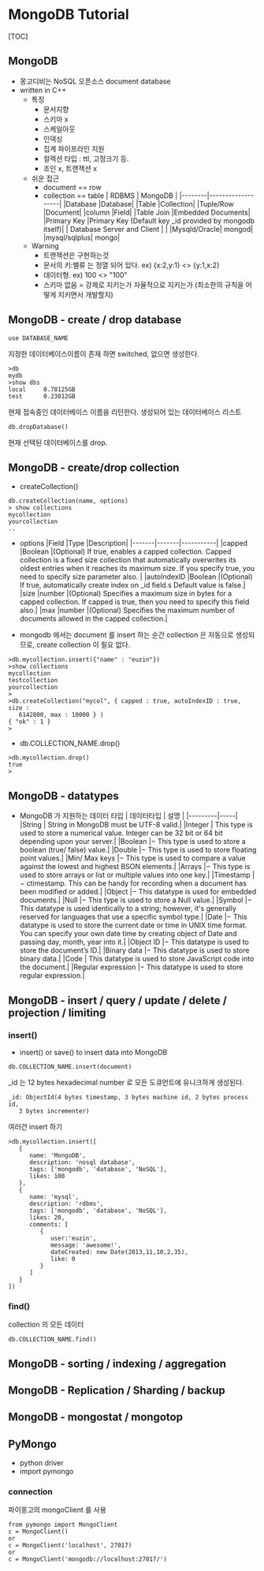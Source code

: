 # MongoDB Tutorial
[TOC]
## MongoDB
- 몽고디비는 NoSQL 오픈소스 document database 
- written in C++
	- 특징 
		- 문서지향 
		- 스키마 x
		- 스케일아웃 
		- 인덱싱 
		- 집계 파이프라인 지원 
		- 컬렉션 타입 : ttl, 고정크기 등.
		- 조인 x, 트랜잭션 x
	- 쉬운 접근
		- document == row 
		- collection == table
		| RDBMS	 | MongoDB           |
		|--------|-------------------|
		|Database	|Database|
		|Table	|Collection|
		|Tuple/Row	|Document|
		|column	|Field|
		|Table Join	|Embedded Documents|
		|Primary Key	|Primary Key (Default key _id provided by mongodb itself)|
		| Database Server and Client | |
		|Mysqld/Oracle|	mongod|
		|mysql/sqlplus|	mongo|
	- Warning
		- 트랜잭션은 구현하는것
		- 문서의 키:밸류 는 정열 되어 있다. ex) {x:2,y:1} <> {y:1,x:2}
		- 데이터형. ex) 100 <> "100"
		- 스키마 없음 = 강제로 지키는가 자율적으로 지키는가 (최소한의 규칙을 어떻게 지키면서 개발할지)

## MongoDB - create / drop database 

``` 
use DATABASE_NAME 
```
지정한 데이터베이스이름이 존재 하면 switched, 없으면 생성한다.
```
>db
mydb
>show dbs
local     0.78125GB
test      0.23012GB
```
현재 접속중인 데이터베이스 이름을 리턴한다. 
생성되어 있는 데이터베이스 리스트 
```
db.dropDatabase()
```
현재 선택된 데이터베이스를 drop.

## MongoDB - create/drop collection
- createCollection()
```
db.createCollection(name, options)
> show collections
mycollection
yourcollection
..
```

- options
|Field	|Type	|Description|
|-------|-------|-----------|
|capped	|Boolean	|(Optional) If true, enables a capped collection. Capped collection is a fixed size collection that automatically overwrites its oldest entries when it reaches its maximum size. If you specify true, you need to specify size parameter also. |
|autoIndexID	|Boolean	|(Optional) If true, automatically create index on _id field.s Default value is false.|
|size	|number	|(Optional) Specifies a maximum size in bytes for a capped collection. If capped is true, then you need to specify this field also.|
|max	|number	|(Optional) Specifies the maximum number of documents allowed in the capped collection.|

- mongodb 에서는 document 를 insert 하는 순간 collection 은 자동으로 생성되므로, create collection 이 필요 없다.
```
>db.mycollection.insert({"name" : "euzin"})
>show collections
mycollection
testcollection
yourcollection
>
>db.createCollection("mycol", { capped : true, autoIndexID : true, size : 
   6142800, max : 10000 } )
{ "ok" : 1 }
>
```

- db.COLLECTION_NAME.drop()
```
>db.mycollection.drop()
true
>
```


## MongoDB - datatypes 
- MongoDB 가 지원하는 데이터 타입
| 데이터타입 | 설명 |
|---------|-----|
|String | String in MongoDB must be UTF-8 valid.|
|Integer | This type is used to store a numerical value. Integer can be 32 bit or 64 bit depending upon your server.|
|Boolean |− This type is used to store a boolean (true/ false) value.|
|Double |− This type is used to store floating point values.|
|Min/ Max keys |− This type is used to compare a value against the lowest and highest BSON elements.|
|Arrays |− This type is used to store arrays or list or multiple values into one key.|
|Timestamp |− ctimestamp. This can be handy for recording when a document has been modified or added.|
|Object |− This datatype is used for embedded documents.|
|Null |− This type is used to store a Null value.|
|Symbol |− This datatype is used identically to a string; however, it's generally reserved for languages that use a specific symbol type.|
|Date |− This datatype is used to store the current date or time in UNIX time format. You can specify your own date time by creating object of Date and passing day, month, year into it.|
|Object ID |− This datatype is used to store the document’s ID.|
|Binary data |− This datatype is used to store binary data.|
|Code | This datatype is used to store JavaScript code into the document.|
|Regular expression |− This datatype is used to store regular expression.|

## MongoDB - insert / query / update / delete / projection / limiting
### insert()
- insert() or save() to insert data into MongoDB
```
db.COLLECTION_NAME.insert(document)
```
_id 는 12  bytes hexadecimal number 로 모든 도큐먼트에 유니크하게 생성된다. 
```
_id: ObjectId(4 bytes timestamp, 3 bytes machine id, 2 bytes process id, 
   3 bytes incrementer)
```
여러건 insert 하기 
```
>db.mycollection.insert([
   {
      name: 'MongoDB', 
      description: 'nosql database',
      tags: ['mongodb', 'database', 'NoSQL'],
      likes: 100
   },
   {
      name: 'mysql', 
      description: 'rdbms',
      tags: ['mongodb', 'database', 'NoSQL'],
      likes: 20, 
      comments: [	
         {
            user:'euzin',
            message: 'awesome!',
            dateCreated: new Date(2013,11,10,2,35),
            like: 0 
         }
      ]
   }
])
```

### find()
collection 의 모든 데이터 
```
db.COLLECTION_NAME.find()
```


### 

## MongoDB - sorting / indexing / aggregation
## MongoDB - Replication / Sharding / backup
## MongoDB - mongostat / mongotop


## PyMongo
- python driver
- import pymongo

### connection
파이몽고의 mongoClient 를 사용
```
from pymongo import MongoClient
c = MongoClient()
or 
c = MongoClient('localhost', 27017)
or 
c = MongoClient('mongodb://localhost:27017/')
```








